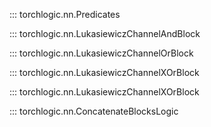 ::: torchlogic.nn.Predicates

::: torchlogic.nn.LukasiewiczChannelAndBlock

::: torchlogic.nn.LukasiewiczChannelOrBlock

::: torchlogic.nn.LukasiewiczChannelXOrBlock

::: torchlogic.nn.LukasiewiczChannelXOrBlock

::: torchlogic.nn.ConcatenateBlocksLogic